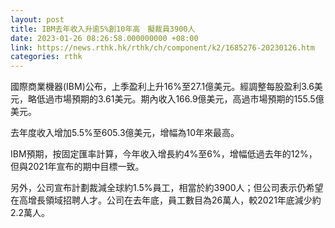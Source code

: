 ```yaml
---
layout: post
title: IBM去年收入升逾5%創10年高　擬裁員3900人
date: 2023-01-26 08:26:58.000000000 +08:00
link: https://news.rthk.hk/rthk/ch/component/k2/1685276-20230126.htm
categories: rthk
---
```


國際商業機器(IBM)公布，上季盈利上升16%至27.1億美元。經調整每股盈利3.6美元，略低過市場預期的3.61美元。期內收入166.9億美元，高過市場預期的155.5億美元。

去年度收入增加5.5%至605.3億美元，增幅為10年來最高。

IBM預期，按固定匯率計算，今年收入增長約4%至6%，增幅低過去年的12%，但與2021年宣布的期中目標一致。

另外，公司宣布計劃裁減全球約1.5%員工，相當於約3900人；但公司表示仍希望在高增長領域招聘人才。公司在去年底，員工數目為26萬人，較2021年底減少約2.2萬人。
